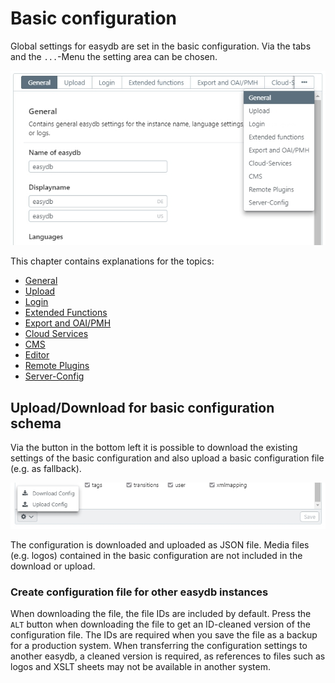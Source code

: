 # Basic configuration

Global settings for easydb are set in the basic configuration. Via the tabs and the <code class="button">...</code>-Menu the setting area can be chosen.

![](basis_config_en.jpg)

This chapter contains explanations for the topics:

* [General](general/general.html)
* [Upload](upload/upload.html)
* [Login](login/login.html)
* [Extended Functions](extended/extended.html)
* [Export and OAI/PMH](export/export.html)
* [Cloud Services](cloud/cloud.html)
* [CMS](cms/cms.html)
* [Editor](editor/editor.html)
* [Remote Plugins](plugins/plugins.html)
* [Server-Config](server-config/server-config.html)

## Upload/Download for basic configuration schema

Via the <i class="fa fa-cog"></i> button in the bottom left it is possible to download the existing settings of the basic configuration and also upload a basic configuration file (e.g. as fallback).

![](basis_config_schema_en.jpg)

The configuration is downloaded and uploaded as JSON file. Media files (e.g. logos) contained in the basic configuration are not included in the download or upload.

### Create configuration file for other easydb instances

When downloading the file, the file IDs are included by default. Press the `ALT` button when downloading the file to get an ID-cleaned version of the configuration file. The IDs are required when you save the file as a backup for a production system. When transferring the configuration settings to another easydb, a cleaned version is required, as references to files such as logos and XSLT sheets may not be available in another system.
